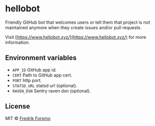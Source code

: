 # hellobot

Friendly GitHub bot that welcomes users or tell them that project is not maintained anymore when they create issues and/or pull requests.

Visit [https://www.hellobot.xyz/](https://www.hellobot.xyz/) for more information.

## Environment variables

* `APP_ID` GitHub app id.
* `CERT` Path to GitHub app cert.
* `PORT` http port.
* `STATSD_URL` statsd url (optional).
* `RAVEN_DSN` Sentry raven dsn (optional).

## License

MIT © [Fredrik Forsmo](https://github.com/frozzare)